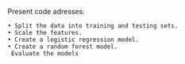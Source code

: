 Present code adresses:

    • Split the data into training and testing sets.
    • Scale the features.
    • Create a logistic regression model.
    • Create a random forest model.
     Evaluate the models

